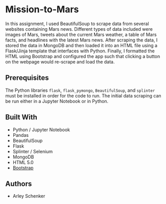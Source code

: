 # Mission-to-Mars

In this assignment, I used BeautifulSoup to scrape data from several websites containing Mars news. Different types of data included were images of Mars, tweets about the current Mars weather, a table of Mars facts, and headlines with the latest Mars news. After scraping the data, I stored the data in MongoDB and then loaded it into an HTML file using a Flask/Jinja template that interfaces with Python. Finally, I formatted the HTML using Bootstrap and configured the app such that clicking a button on the webpage would re-scrape and load the data.

## Prerequisites

The Python libraries `flask`, `flask_pymongo`, `BeautifulSoup`, and `splinter` must be installed in order for the code to run. The initial data scraping can be run either in a Jupyter Notebook or in Python.

## Built With

* Python / Jupyter Notebook
* Pandas
* BeautifulSoup
* Flask
* Splinter / Selenium
* MongoDB
* HTML 5.0
* [Bootstrap](https://getbootstrap.com/)

## Authors

* Arley Schenker